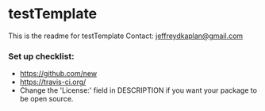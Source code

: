 
# testTemplate

This is the readme for testTemplate
Contact: jeffreydkaplan@gmail.com

### Set up checklist:

 * https://github.com/new
 * https://travis-ci.org/
 * Change the 'License:' field in DESCRIPTION if you want your package to
 be open source.
